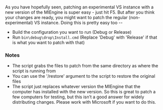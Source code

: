 As you have hopefully seen, patching an experimental VS instance with a new version of the MIEngine is super easy - just hit F5. But after you think your changes are ready, you might want to patch the regular (non-experimental) VS instance. Doing this is pretty easy too --
* Build the configuration you want to run (Debug or Release)
* Run `bin\debug\drop\Install.cmd` (Replace 'Debug' with 'Release' if that is what you want to patch with that)

### Notes
* The script grabs the files to patch from the same directory as where the script is running from
* You can use the '/restore' argument to the script to restore the original files
* The script just replaces whatever version the MIEngine that the computer has installed with the new version. So this is great to patch a few computers for testing, but this isn’t a good answer for widely distributing changes. Please work with Microsoft if you want to do this.

